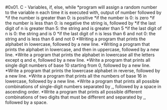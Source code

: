 #0x01. C - Variables, if, else, while
*program will assign a random number to the variable n each time it is executed with,
output of number followed by
      *if the number is greater than 0: is positive
      *if the number is 0: is zero
      *if the number is less than 0: is negative
the string is, followed by
   *if the last digit of n is greater than 5: the string and is greater than 5
   *if the last digit of n is 0: the string and is 0
   *if the last digit of n is less than 6 and not 0: the string and is less than 6 and not 0
*Writing a program that prints the alphabet in lowercase, followed by a new line.
*Writing a program that prints the alphabet in lowercase, and then in uppercase, followed by a new line.
*Write a program that prints the alphabet in lowercase all the letters except q and e, followed by a new line.
*Write a program that prints all single digit numbers of base 10 starting from 0, followed by a new line.
*Write a program that prints the lowercase alphabet in reverse, followed by a new line.
*Write a program that prints all the numbers of base 16 in lowercase, followed by a new line.
*Write a program that prints all possible combinations of single-digit numbers separated by ,, followed by a space in ascending order.
*Write a program that prints all possible different combinations of two digits that must be different and separated by ,, followed by a space.
